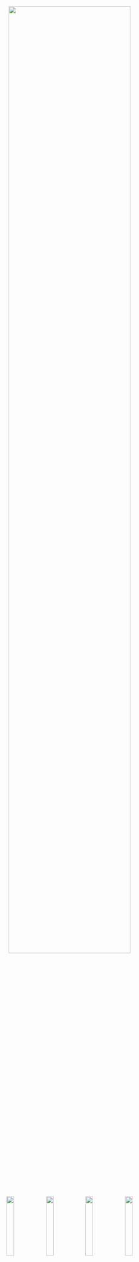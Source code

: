 <div align="center">
  <a href="https://gist.githubusercontent.com/ezeholz/4bc3474185f69e7d4fe8e610ce6a9cc6/"><img src="https://gist.githubusercontent.com/ezeholz/4bc3474185f69e7d4fe8e610ce6a9cc6/raw/metrics-test.svg" width="80%"/></a>
</div>
<br>
<div align="center">
  <a href="https://ezeholz.com.ar"><img src="resources/web.svg" width="20%"/></a>
  <a href="https://ezeholz.com.ar/resources/Ezequiel Holzweissig - CV.pdf"><img src="resources/cv.svg" width="20%"/></a>
  <a href="https://linkedin.com/in/ezeholz/"><img src="resources/linkedin.svg" width="20%"/></a>
  <a href="mailto:hello@ezeholz.com.ar"><img src="resources/email.svg" width="20%"/></a>
</div>
